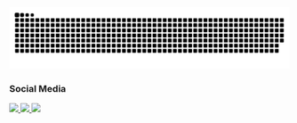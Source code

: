 <div align="center">
  <a href="https://minimania.app">
  <img  src="https://github.com/1999AZZAR/1999AZZAR/blob/main/resources/img/grid-snake.svg"
       alt="snake" /></a>
</div>

<h3>Social Media</h3>
<div align="left">
  <a href="https://discord.com" target="_blank">
    <img src="https://img.shields.io/badge/Discord-7289DA?style=flat-square&logo=discord&logoColor=white">
  </a>
  <a href="https://discord.com" target="_blank">
    <img src="https://img.shields.io/badge/Facebook-1877F2?style=flat-square&logo=facebook&logoColor=white">
  </a>
  <a href="https://discord.com" target="_blank">
    <img src="https://img.shields.io/badge/Instagram-E4405F?style=flat-square&logo=instagram&logoColor=white">
  </a>
  
</div>

